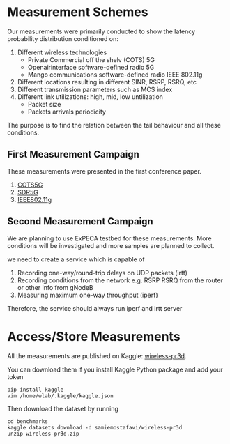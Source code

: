 # Measurement Schemes

Our measurements were primarily conducted to show the latency probability distribution conditioned on:

1. Different wireless technologies 
    * Private Commercial off the shelv (COTS) 5G
    * Openairinterface software-defined radio 5G
    * Mango communications software-defined radio IEEE 802.11g
2. Different locations resulting in different SINR, RSRP, RSRQ, etc 
3. Different transmission parameters such as MCS index
4. Different link utilizations: high, mid, low untilization 
    * Packet size
    * Packets arrivals periodicity

The purpose is to find the relation between the tail behaviour and all these conditions.


## First Measurement Campaign

These measurements were presented in the first conference paper.

1. [COTS5G](./campaign1/COTS5G.md)
2. [SDR5G](./campaign1/SDR5G.md)
3. [IEEE802.11g](./campaign1/IEEE80211g.md)

## Second Measurement Campaign

We are planning to use ExPECA testbed for these measurements. More conditions will be investigated and more samples are planned to collect.

we need to create a service which is capable of 
1. Recording one-way/round-trip delays on UDP packets (irtt)
2. Recording conditions from the network e.g. RSRP RSRQ from the router or other info from gNodeB
3. Measuring maximum one-way throughput (iperf)

Therefore, the service should always run iperf and irtt server

# Access/Store Measurements

All the measurements are published on Kaggle: [wireless-pr3d](https://www.kaggle.com/datasets/samiemostafavi/wireless-pr3d).

You can download them if you install Kaggle Python package and add your token
```
pip install kaggle
vim /home/wlab/.kaggle/kaggle.json
```

Then download the dataset by running
```
cd benchmarks
kaggle datasets download -d samiemostafavi/wireless-pr3d
unzip wireless-pr3d.zip
```


